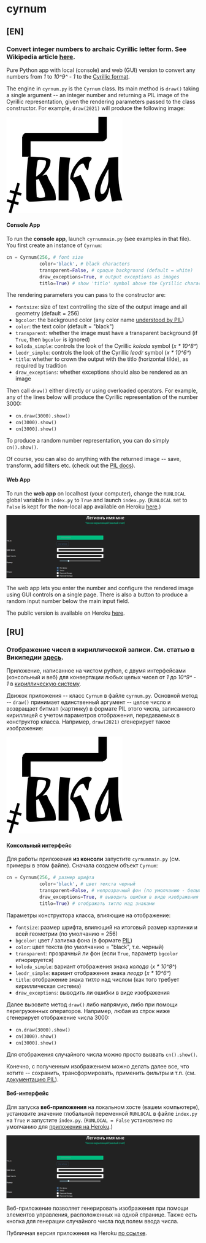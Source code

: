 # cyrnum

## [EN]

### Convert integer numbers to archaic Cyrillic letter form. See Wikipedia article [here](https://en.wikipedia.org/wiki/Cyrillic_numerals).

Pure Python app with local (console) and web (GUI) version to convert any numbers from *1* to  *10^9^ - 1* to the [Cyrillic format](https://en.wikipedia.org/wiki/Cyrillic_numerals).

The engine in `cyrnum.py` is the `Cyrnum` class. Its main method is `draw()` taking a single argument -- an integer number and returning a PIL image of the Cyrillic representation, given the rendering parameters passed to the class constructor. For example, `draw(2021)` will produce the following image:

![2021](https://github.com/S0mbre/cyrnum/blob/main/screenshots/2021_cyr.png?raw=true "2021")

#### Console App
To run the **console app**, launch `cyrnummain.py` (see examples in that file). You first create an instance of `Cyrnum`:
```python
cn = Cyrnum(256, # font size
            color='black', # black characters
            transparent=False, # opaque background (default = white)
            draw_exceptions=True, # output exceptions as images
            titlo=True) # show 'titlo' symbol above the Cyrillic characters
```

The rendering parameters you can pass to the constructor are:
- `fontsize`: size of text controlling the size of the output image and all geometry (default = 256)
- `bgcolor`: the background color (any color name [understood by PIL](https://pillow.readthedocs.io/en/stable/reference/ImageColor.html))
- `color`: the text color (default = "black")
- `transparent`: whether the image must have a transparent background (if `True`, then `bgcolor` is ignored)
- `koloda_simple`: controls the look of the Cyrillic *koloda* symbol (*x * 10^8^*)
- `leodr_simple`: controls the look of the Cyrillic *leodr* symbol (*x * 10^6^*)
- `titlo`: whether to crown the output with the titlo (horizontal tilde), as required by tradition
- `draw_exceptions`: whether exceptions should also be rendered as an image

Then call `draw()` either directly or using overloaded operators. For example, any of the lines below will produce the Cyrillic representation of the number 3000:
- `cn.draw(3000).show()`
- `cn(3000).show()`
- `cn[3000].show()`

To produce a random number representation, you can do simply `cn().show()`.

Of course, you can also do anything with the returned image -- save, transform, add filters etc. (check out the [PIL docs](https://pillow.readthedocs.io/en/stable/reference/)).

#### Web App
To run the **web app** on localhost (your computer), change the `RUNLOCAL` global variable in `index.py` to `True` and launch `index.py`. (`RUNLOCAL` set to `False` is kept for the non-local app available on Heroku [here](https://cyrnum.herokuapp.com/).)

![Screenshot of the web app](https://github.com/S0mbre/cyrnum/blob/main/screenshots/web.jpg "Screenshot of the web app")

The web app lets you enter the number and configure the rendered image using GUI controls on a single page.  There is also a button to produce a random input number below the main input field.

The public version is available on Heroku [here](https://cyrnum.herokuapp.com/).

## [RU]

### Отображение чисел в кириллической записи. См. статью в Википедии [здесь](https://ru.wikipedia.org/wiki/Система_записи_чисел_кириллицей).

Приложение, написанное на чистом python, с двумя интерфейсами (консольный и веб) для конвертации любых целых чисел от *1* до  *10^9^ - 1* в [кириллическую систему](https://ru.wikipedia.org/wiki/Система_записи_чисел_кириллицей).

Движок приложения -- класс `Cyrnum` в файле `cyrnum.py`. Основной метод -- `draw()` принимает единственный аргумент -- целое число и возвращает битмап (картинку) в формате PIL этого числа, записанного кириллицей с учетом параметров отображения, передаваемых в конструктор класса. Например, `draw(2021)` сгенерирует такое изображение:

![2021](https://github.com/S0mbre/cyrnum/blob/main/screenshots/2021_cyr.png?raw=true "2021")

#### Консольный интерфейс
Для работы приложения **из консоли** запустите `cyrnummain.py` (см. примеры в этом файле). Сначала создаем объект `Cyrnum`:
```python
cn = Cyrnum(256, # размер шрифта
            color='black', # цвет текста черный
            transparent=False, # непрозрачный фон (по умолчанию - белый)
            draw_exceptions=True, # выводить ошибки в виде изображения
            titlo=True) # отображать титло над знаками
```

Параметры конструктора класса, влияющие на отображение:
- `fontsize`: размер шрифта, влияющий на итоговый размер картинки и всей геометрии (по умолчанию = 256)
- `bgcolor`: цвет / заливка фона (в формате [PIL](https://pillow.readthedocs.io/en/stable/reference/ImageColor.html))
- `color`: цвет текста (по умолчанию = "black", т.е. черный)
- `transparent`: прозрачный ли фон (если `True`, параметр `bgcolor` игнорируется)
- `koloda_simple`: вариант отображения знака *колода* (*x * 10^8^*)
- `leodr_simple`: вариант отображения знака *леодр* (*x * 10^6^*)
- `titlo`: отображение знака *титло* над числом (как того требует кириллическая система)
- `draw_exceptions`: выводить ли ошибки в виде изображения

Далее вызовите метод `draw()` либо напрямую, либо при помощи перегруженных операторов. Например, любая из строк ниже сгенерирует отображение числа 3000:
- `cn.draw(3000).show()`
- `cn(3000).show()`
- `cn[3000].show()`

Для отображения случайного числа можно просто вызвать `cn().show()`.

Конечно, с полученным изображением можно делать далее все, что хотите -- сохранить, трансформировать, применить фильтры и т.п. (см. [документацию PIL](https://pillow.readthedocs.io/en/stable/reference/)).

#### Веб-интерфейс
Для запуска **веб-приложения** на локальном хосте (вашем компьютере), установите значение глобальной переменной `RUNLOCAL` в файле `index.py` на `True` и запустите `index.py`. (`RUNLOCAL = False` установлено по умолчанию для [приложения на Heroku](https://cyrnum.herokuapp.com/).)

![Скриншот веб-приложения](https://github.com/S0mbre/cyrnum/blob/main/screenshots/web.jpg "Скриншот веб-приложения")

Веб-приложение позволяет генерировать изображения при помощи элементов управления, расположенных на одной странице.  Также есть кнопка для генерации случайного числа под полем ввода числа.

Публичная версия приложения на Heroku [по ссылке](https://cyrnum.herokuapp.com/).